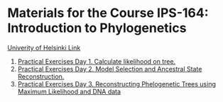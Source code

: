# Materials for the Course IPS-164: Introduction to Phylogenetics
 
 [Univerity of Helsinki Link](https://studies.helsinki.fi/courses/cur/hy-opt-cur-2223-5fa6d34a-798a-41ce-af6e-ac0ea3c2955e)
 
 
1. [Practical Exercises Day 1. Calculate likelihood on tree.](https://github.com/sergeitarasov/Course_IPS-164/wiki/Day-1.-Likelihood-Estimation)
3. [Practical Exercises Day 2. Model Selection and Ancestral State Reconstruction.](https://github.com/sergeitarasov/Course_IPS-164/wiki/Day-2.-Model-Selection-and-Ancestral-State-Reconstruction)
4. [Practical Exercises Day 3. Reconstructing Phelogenetic Trees using Maximum Likelihood and DNA data](https://github.com/sergeitarasov/Course_IPS-164/wiki/Day-3.-Reconstructing-Phelogenetic-Trees-using-Maximum-Likelihood-and-DNA-data)

